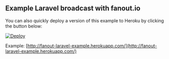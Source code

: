 ## Example Laravel broadcast with fanout.io

You can also quickly deploy a version of this example to Heroku by clicking the button below:

[![Deploy](https://www.herokucdn.com/deploy/button.png)](https://heroku.com/deploy)

Example: [http://fanout-laravel-example.herokuapp.com/](http://fanout-laravel-example.herokuapp.com/)
